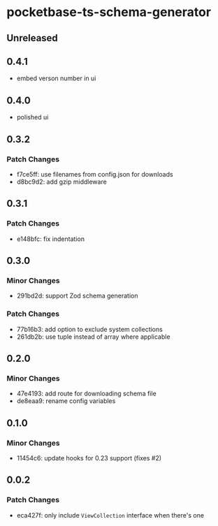 # pocketbase-ts-schema-generator

## Unreleased


## 0.4.1

- embed verson number in ui

## 0.4.0

- polished ui

## 0.3.2

### Patch Changes

- f7ce5ff: use filenames from config.json for downloads
- d8bc9d2: add gzip middleware

## 0.3.1

### Patch Changes

- e148bfc: fix indentation

## 0.3.0

### Minor Changes

- 291bd2d: support Zod schema generation

### Patch Changes

- 77b16b3: add option to exclude system collections
- 261db2b: use tuple instead of array where applicable

## 0.2.0

### Minor Changes

- 47e4193: add route for downloading schema file
- de8eaa9: rename config variables

## 0.1.0

### Minor Changes

- 11454c6: update hooks for 0.23 support (fixes #2)

## 0.0.2

### Patch Changes

- eca427f: only include `ViewCollection` interface when there's one
